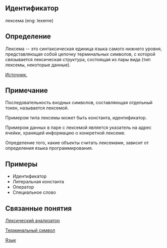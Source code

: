 ## Идентификатор
лексема (eng: lexeme)


## Определение
Лексема -- это синтаксическая единица языка самого нижнего уровня, представляющая собой цепочку терминальных символов, 
с которой связывается лексическая структура, состоящая из пары вида (тип лексемы, некоторые данные).

[Источник.](../bibliography/Aho-Compilers-book.md)


## Примечание
Последовательность входных символов, составляющая отдельный токен, называется лексемой.

Примером типа лексемы может быть константа, идентификатор.

Примером данных в паре с лексемой является указатель на адрес ячейки, хранящей информацию о конкретной лексеме.

Определение того, какие объекты считать лексемами, зависит от определения языка программирования.


## Примеры
- Идентификатор
- Литеральная константа
- Оператор
- Специальное слово


## Связанные понятия
[Лексический анализатор](lexical_analyzer.md)

[Терминальный символ](terminal_symbol.md)

[Язык](language.md)
